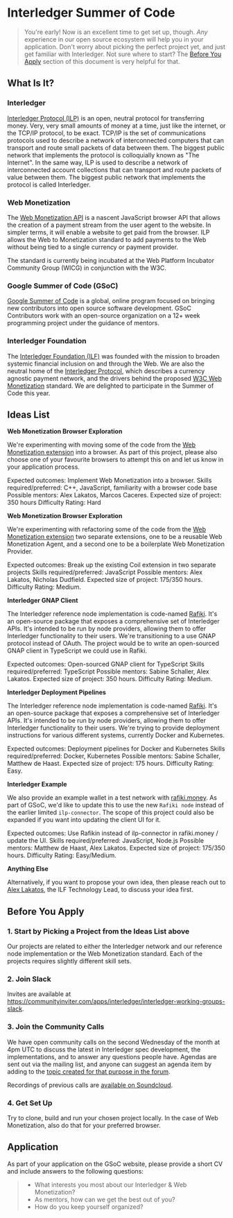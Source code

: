 # Interledger Summer of Code

> You're early! Now is an excellent time to get set up, though. *Any* experience in our open source ecosystem will help you in your application. Don't worry about picking the perfect project yet, and just get familiar with Interledger. Not sure where to start? The [Before You Apply](#before-you-apply) section of this document is very helpful for that.

## What Is It?
### Interledger

[Interledger Protocol (ILP)](https://github.com/interledger/rfcs) is an open, neutral protocol for transferring money. Very, very small amounts of money at a time, just like the internet, or the TCP/IP protocol, to be exact. TCP/IP is the set of communications protocols used to describe a network of interconnected computers that can transport and route small packets of data between them. The biggest public network that implements the protocol is colloquially known as "The Internet". In the same way, ILP is used to describe a network of interconnected account collections that can transport and route packets of value between them. The biggest public network that implements the protocol is called Interledger.

### Web Monetization

The [Web Monetization API](https://github.com/WICG/webmonetization) is a nascent JavaScript browser API that allows the creation of a payment stream from the user agent to the website. In simpler terms, it will enable a website to get paid from the browser. ILP allows the Web to Monetization standard to add payments to the Web without being tied to a single currency or payment provider.

The standard is currently being incubated at the Web Platform Incubator Community Group (WICG) in conjunction with the W3C.

### Google Summer of Code (GSoC)
 [Google Summer of Code](https://summerofcode.withgoogle.com/) is a global, online program focused on bringing new contributors into open source software development. GSoC Contributors work with an open-source organization on a 12+ week programming project under the guidance of mentors. 

### Interledger Foundation
The [Interledger Foundation (ILF)](https://interledger.org/) was founded with the mission to broaden systemic financial inclusion on and through the Web. We are also the neutral home of the [Interledger Protocol](https://interledger.org/rfcs/0027-interledger-protocol-4/), which describes a currency agnostic payment network, and the drivers behind the proposed [W3C Web Monetization](https://webmonetization.org/) standard. We are delighted to participate in the Summer of Code this year.

## Ideas List

**Web Monetization Browser Exploration**

We're experimenting with moving some of the code from the [Web Monetization extension](https://github.com/coilhq/web-monetization-projects/tree/main/packages/coil-extension) into a browser. As part of this project, please also choose one of your favourite browsers to attempt this on and let us know in your application process.

Expected outcomes: Implement Web Monetization into a browser.
Skills required/preferred: C++, JavaScript, familiarity with a browser code base
Possible mentors: Alex Lakatos, Marcos Caceres.
Expected size of project: 350 hours
Difficulty Rating: Hard

**Web Monetization Browser Exploration**

We're experimenting with refactoring some of the code from the [Web Monetization extension](https://github.com/coilhq/web-monetization-projects/tree/main/packages/coil-extension) two separate extensions, one to be a reusable Web Monetization Agent, and a second one to be a boilerplate Web Monetization Provider.

Expected outcomes: Break up the existing Coil extension in two separate projects
Skills required/preferred: JavaScript
Possible mentors: Alex Lakatos, Nicholas Dudfield.
Expected size of project: 175/350 hours.
Difficulty Rating: Medium.

**Interledger GNAP Client**

The Interledger reference node implementation is code-named [Rafiki](https://github.com/interledger/rafiki). It's an open-source package that exposes a comprehensive set of Interledger APIs. It's intended to be run by node providers, allowing them to offer Interledger functionality to their users. We're transitioning to a use GNAP protocol instead of OAuth. The project would be to write an open-sourced GNAP client in TypeScript we could use in Rafiki.

Expected outcomes: Open-sourced GNAP client for TypeScript
Skills required/preferred: TypeScript
Possible mentors: Sabine Schaller, Alex Lakatos.
Expected size of project: 350 hours.
Difficulty Rating: Medium.

**Interledger Deployment Pipelines**

The Interledger reference node implementation is code-named [Rafiki](https://github.com/interledger/rafiki). It's an open-source package that exposes a comprehensive set of Interledger APIs. It's intended to be run by node providers, allowing them to offer Interledger functionality to their users. We're trying to provide deployment instructions for various different systems, currently Docker and Kubernetes.

Expected outcomes: Deployment pipelines for Docker and Kubernetes
Skills required/preferred: Docker, Kubernetes
Possible mentors: Sabine Schaller, Matthew de Haast.
Expected size of project: 175 hours.
Difficulty Rating: Easy.

**Interledger Example**

We also provide an example wallet in a test network with [rafiki.money](https://github.com/interledgerjs/rafiki.money). As part of GSoC, we'd like to update this to use the new `Rafiki node` instead of the earlier limited `ilp-connector`. The scope of this project could also be expanded if you want into updating the client UI for it.

Expected outcomes: Use Rafikin instead of ilp-connector in rafiki.money / update the UI.
Skills required/preferred: JavaScript, Node.js
Possible mentors: Matthew de Haast, Alex Lakatos.
Expected size of project: 175/350 hours.
Difficulty Rating: Easy/Medium.

**Anything Else**

Alternatively, if you want to propose your own idea, then please reach out to [Alex Lakatos](https://twitter.com/avolakatos), the ILF Technology Lead, to discuss your idea first.

## Before You Apply

### 1. Start by Picking a Project from the Ideas List above

Our projects are related to either the Interledger network and our reference node implementation or the Web Monetization standard. Each of the projects requires slightly different skill sets.


### 2. Join Slack

Invites are available at https://communityinviter.com/apps/interledger/interledger-working-groups-slack.

### 3. Join the Community Calls

We have open community calls on the second Wednesday of the month at 4pm UTC to discuss the latest in Interledger spec development, the implementations, and to answer any questions people have. Agendas are sent out via the mailing list, and anyone can suggest an agenda item by adding to the [topic created for that purpose in the forum](https://forum.interledger.org/tag/community-call-agenda).

Recordings of previous calls are [available on Soundcloud](https://soundcloud.com/interledger).

### 4. Get Set Up

Try to clone, build and run your chosen project locally. In the case of Web Monetization, also do that for your preferred browser.

## Application

As part of your application on the GSoC website, please provide a short CV and include answers to the following questions:
> - What interests you most about our Interledger & Web Monetization?
> - As mentors, how can we get the best out of you?
> - How do you keep yourself organized?
